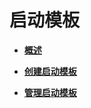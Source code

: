 # 启动模板<a name="ecs_03_1200"></a>

-   **[概述](概述.md)**  

-   **[创建启动模板](创建启动模板.md)**  

-   **[管理启动模板](管理启动模板.md)**  


